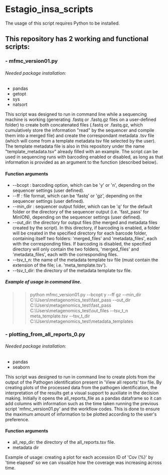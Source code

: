 # Estagio_insa_scripts
The usage of this script requires Python to be installed.

## This repository has 2 working and functional scripts:
### - mfmc_version01.py
###### Needed package installation:
- pandas
- getopt
- sys
- natsort

This script was designed to run in command line while a sequencing machine is working (generating .fastq or .fastq.gz files on a user-defined folder) to create both concatenated files (.fastq or .fastq.gz, which cumulatively store the information "read" by the sequencer and compile them into a merged file) and create the correspondant metadata .tsv file (which will come from a template metadata tsv file selected by the user). The template metadata file is also in this repository under the name "template_metadata.tsv" already filled with an example.
The script can be used in sequencing runs with barcoding enabled or disabled, as long as that information is provided as an argument to the function (described below).

#### Function arguments
- --bcopt : barcoding option, which can be 'y' or 'n', depending on the sequencer settings (user defined).
- --ff : file format, which can be 'fastq' or 'gz', depending on the sequencer settings (user defined).
- --min_dir : sequencer output folder, which can be 'q' for the default folder or the directory of the sequencer output (i.e. 'fast_pass' for MinION), depending on the sequencer settings (user defined).
- --out_dir: the directory for output files (the merged and metadata files created by the script). In this directory, if barcoding is enabled, a folder will be created in the specified directory for each barcode folder, containing itself two folders: 'merged_files' and 'metadata_files', each with the corresponding files. If barcoding is disabled, the specified directory will only contain the two folders, 'merged_files' and 'metadata_files', each with the corresponding files.
- --tsv_t_n: the name of the metadata template tsv file (must contain the extension of the file; i.e. 'meta_template.tsv').
- --tsv_t_dir: the directory of the metadata template tsv file.
##### Example of usage in command line.
>> python mfmc_version01.py --bcopt y --ff gz --min_dir C:\Users\metagenomics_test\fast_pass --out_dir C:\Users\metagenomics_test\fast_pass C:\Users\metagenomics_test\out_files --tsv_t_n meta_template.tsv --tsv_t_dir C:\Users\metagenomics_test\metadata_templates



### - plotting_from_all_reports_0.py
###### Needed package installation:
- pandas
- seaborn

This script was designed to run in command line to create plots from the output of the Pathogen identification present in 'View all reports' tsv file. By creating plots of the processed data from the pathogen identification, the interpretation of the results get a visual support to auxiliate in the decision making.
Initially it opens the all_reports_file as a pandas dataframe so it can add columns with information such as the time taken running the previous script 'mfmc_version01.py' and the workflow codes. This is done to ensure the maximum amount of information to be plotted according to the user's preference.

#### Function arguments
- all_rep_dir: the directory of the all_reports.tsv file.
- metadata dir

Example of usage: creating a plot for each accession ID of 'Cov (%)' by 'time elapsed' so we can visualize how the coverage was increasing across time.



















